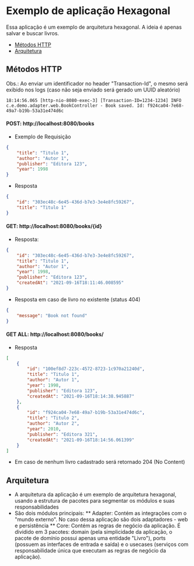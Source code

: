 # Exemplo de aplicação Hexagonal

Essa aplicação é um exemplo de arquitetura hexagonal.
A ideia é apenas salvar e buscar livros.

* [Métodos HTTP](#métodos-http)
* [Arquitetura](#arquitetura)

## Métodos HTTP
Obs.: Ao enviar um identificador no header "Transaction-Id", o mesmo será exibido nos logs (caso não seja enviado será gerado um UUID aleatório)
```
18:14:56.065 [http-nio-8080-exec-3] [Transaction-ID=1234-1234] INFO  c.e.demo.adapter.web.BookController - Book saved. Id: f924ca04-7e68-49a7-b19b-53a31e474d6c 
```

#### POST: http://localhost:8080/books
- Exemplo de Requisição
```json
{
    "title": "Titulo 1",
    "author": "Autor 1",
    "publisher": "Editora 123",
    "year": 1998
}
```
- Resposta
```json
{
    "id": "303ec48c-6e45-436d-b7e3-3e4e8fc59267",
    "title": "Titulo 1"
}
```

#### GET: http://localhost:8080/books/{id}
- Resposta:
```json
{
    "id": "303ec48c-6e45-436d-b7e3-3e4e8fc59267",
    "title": "Titulo 1",
    "author": "Autor 1",
    "year": 1998,
    "publisher": "Editora 123",
    "createdAt": "2021-09-16T18:11:46.008595"
}
```
- Resposta em caso de livro no existente (status 404)
```json
{
    "message": "Book not found"
}
```
#### GET ALL: http://localhost:8080/books/
- Resposta
```json
[
    {
        "id": "100ef8d7-223c-4572-8723-1c970a21240d",
        "title": "Titulo 1",
        "author": "Autor 1",
        "year": 1998,
        "publisher": "Editora 123",
        "createdAt": "2021-09-16T18:14:38.945887"
    },
    {
        "id": "f924ca04-7e68-49a7-b19b-53a31e474d6c",
        "title": "Titulo 2",
        "author": "Autor 2",
        "year": 2010,
        "publisher": "Editora 321",
        "createdAt": "2021-09-16T18:14:56.061399"
    }
]
```

- Em caso de nenhum livro cadastrado será retornado 204 (No Content)

## Arquitetura

- A arquitetura da aplicação é um exemplo de arquitetura hexagonal, usando a estrutura de pacotes para segmentar os módulos e suas responsabilidades
- São dois módulos principais:
** Adapter: Contém as integrações com o "mundo externo". No caso dessa aplicação são dois adaptadores - web e persistência
** Core: Contém as regras de negócio da aplicação. É dividido em 3 pacotes: domain (pela simplicidade da aplicação, o pacote de domínio possui apenas uma entidade "Livro"), ports (possuem as interfaces de entrada e saída) e o usecases (serviços com responsabilidade única que executam as regras de negócio da aplicação).
